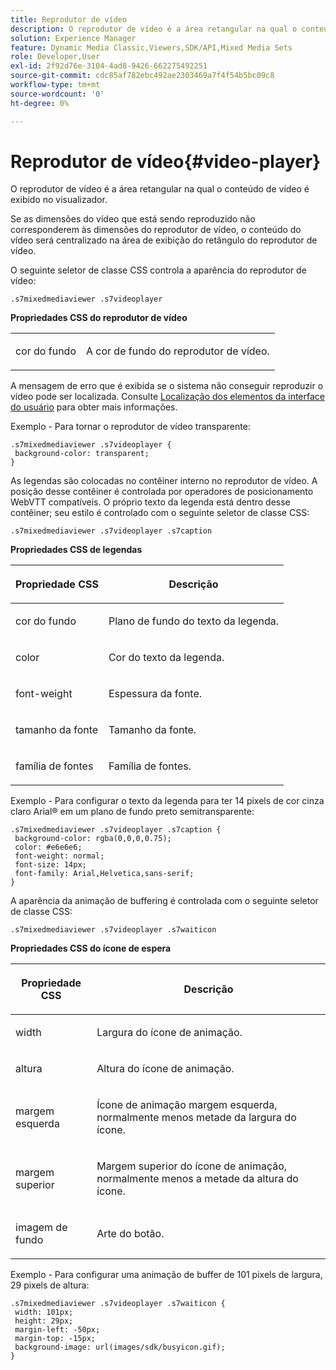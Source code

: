 ```yaml
---
title: Reprodutor de vídeo
description: O reprodutor de vídeo é a área retangular na qual o conteúdo de vídeo é exibido no visualizador.
solution: Experience Manager
feature: Dynamic Media Classic,Viewers,SDK/API,Mixed Media Sets
role: Developer,User
exl-id: 2f92d76e-3104-4ad8-9426-662275492251
source-git-commit: cdc85af782ebc492ae2303469a7f4f54b5bc09c8
workflow-type: tm+mt
source-wordcount: '0'
ht-degree: 0%

---
```


# Reprodutor de vídeo{#video-player}

O reprodutor de vídeo é a área retangular na qual o conteúdo de vídeo é exibido no visualizador.

<!--<a id="section_061E550C1C1D4DB2BD663A898895B38C"></a>-->

Se as dimensões do vídeo que está sendo reproduzido não corresponderem às dimensões do reprodutor de vídeo, o conteúdo do vídeo será centralizado na área de exibição do retângulo do reprodutor de vídeo.

O seguinte seletor de classe CSS controla a aparência do reprodutor de vídeo:

```
.s7mixedmediaviewer .s7videoplayer
```

**Propriedades CSS do reprodutor de vídeo**

<table id="table_C48C56E696304C9BAFEE71BA9EA9A174"> 
 <tbody> 
  <tr> 
   <td colname="col1"> <p> <span class="codeph"> cor do fundo </span> </p> </td> 
   <td colname="col2"> <p> A cor de fundo do reprodutor de vídeo. </p> </td> 
  </tr> 
 </tbody> 
</table>

A mensagem de erro que é exibida se o sistema não conseguir reproduzir o vídeo pode ser localizada. Consulte [Localização dos elementos da interface do usuário](../../../c-html5-s7-aem-asset-viewers/c-html5-mixedmedia-viewer-about/c-html5-mixedmedia-viewer-localization.md#concept-16262b8096474d6c9c018c3e99110dd1) para obter mais informações.

Exemplo - Para tornar o reprodutor de vídeo transparente:

```
.s7mixedmediaviewer .s7videoplayer { 
 background-color: transparent; 
}
```

As legendas são colocadas no contêiner interno no reprodutor de vídeo. A posição desse contêiner é controlada por operadores de posicionamento WebVTT compatíveis. O próprio texto da legenda está dentro desse contêiner; seu estilo é controlado com o seguinte seletor de classe CSS:

```
.s7mixedmediaviewer .s7videoplayer .s7caption
```

**Propriedades CSS de legendas**

<table id="table_5417B0C0343747649502629F43DF231A"> 
 <thead> 
  <tr> 
   <th colname="col1" class="entry"> <p>Propriedade CSS </p> </th> 
   <th colname="col2" class="entry"> <p>Descrição </p> </th> 
  </tr> 
 </thead>
 <tbody> 
  <tr> 
   <td colname="col1"> <p> <span class="codeph"> cor do fundo </span> </p> </td> 
   <td colname="col2"> <p>Plano de fundo do texto da legenda. </p> </td> 
  </tr> 
  <tr> 
   <td colname="col1"> <p> <span class="codeph"> color </span> </p> </td> 
   <td colname="col2"> <p>Cor do texto da legenda. </p> </td> 
  </tr> 
  <tr> 
   <td colname="col1"> <p> <span class="codeph"> font-weight </span> </p> </td> 
   <td colname="col2"> <p>Espessura da fonte. </p> </td> 
  </tr> 
  <tr> 
   <td colname="col1"> <p> <span class="codeph"> tamanho da fonte </span> </p> </td> 
   <td colname="col2"> <p>Tamanho da fonte. </p> </td> 
  </tr> 
  <tr> 
   <td colname="col1"> <p> <span class="codeph"> família de fontes </span> </p> </td> 
   <td colname="col2"> <p>Família de fontes. </p> </td> 
  </tr> 
 </tbody> 
</table>

Exemplo - Para configurar o texto da legenda para ter 14 pixels de cor cinza claro Arial® em um plano de fundo preto semitransparente:

```
.s7mixedmediaviewer .s7videoplayer .s7caption { 
 background-color: rgba(0,0,0,0.75); 
 color: #e6e6e6; 
 font-weight: normal; 
 font-size: 14px; 
 font-family: Arial,Helvetica,sans-serif; 
}
```

A aparência da animação de buffering é controlada com o seguinte seletor de classe CSS:

```
.s7mixedmediaviewer .s7videoplayer .s7waiticon
```

**Propriedades CSS do ícone de espera**

<table id="table_8DB41A0FF2A746F78B763564C4F3EBE0"> 
 <thead> 
  <tr> 
   <th colname="col1" class="entry"> <p>Propriedade CSS </p> </th> 
   <th colname="col2" class="entry"> <p>Descrição </p> </th> 
  </tr> 
 </thead>
 <tbody> 
  <tr> 
   <td colname="col1"> <p> <span class="codeph"> width </span> </p> </td> 
   <td colname="col2"> <p> Largura do ícone de animação. </p> </td> 
  </tr> 
  <tr> 
   <td colname="col1"> <p> <span class="codeph"> altura </span> </p> </td> 
   <td colname="col2"> <p> Altura do ícone de animação. </p> </td> 
  </tr> 
  <tr> 
   <td colname="col1"> <p> <span class="codeph"> margem esquerda </span> </p> </td> 
   <td colname="col2"> <p> Ícone de animação margem esquerda, normalmente menos metade da largura do ícone. </p> </td> 
  </tr> 
  <tr> 
   <td colname="col1"> <p> <span class="codeph"> margem superior </span> </p> </td> 
   <td colname="col2"> <p> Margem superior do ícone de animação, normalmente menos a metade da altura do ícone. </p> </td> 
  </tr> 
  <tr> 
   <td colname="col1"> <p> <span class="codeph"> imagem de fundo </span> </p> </td> 
   <td colname="col2"> <p> Arte do botão. </p> </td> 
  </tr> 
 </tbody> 
</table>

Exemplo - Para configurar uma animação de buffer de 101 pixels de largura, 29 pixels de altura:

```
.s7mixedmediaviewer .s7videoplayer .s7waiticon { 
 width: 101px; 
 height: 29px; 
 margin-left: -50px; 
 margin-top: -15px; 
 background-image: url(images/sdk/busyicon.gif); 
}
```
